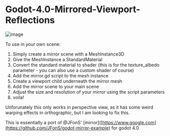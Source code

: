 # Godot-4.0-Mirrored-Viewport-Reflections

![image](https://user-images.githubusercontent.com/45134207/226067492-52fa62c2-81c2-4733-a1d5-20b580fe9075.png)

To use in your own scene: 

1. Simply create a mirror scene with a MeshInstance3D
2. Give the MeshInstance a StandardMaterial
3. Convert the standard material to shader (this is for the texture_albedo parameter - you can also use a custom shader of course)
4. Add the mirror.gd script to the mesh instance
5. Create a viewport child underneath the mirror mesh
6. Add the mirror scene to your main scene
7. Adjust the size and resolution of your mirror using the script parameters
8. voila!

Unforunately this only works in perspective view, as it has some weird warping effects in orthographic, but I am looking to fix this.

This is essentially a port of @JFonS' [mirror]([https://www.google.com](https://github.com/JFonS/godot-mirror-example) for godot 4.0 
